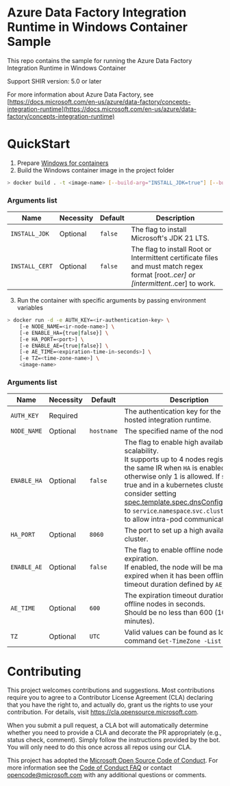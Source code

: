 Azure Data Factory Integration Runtime in Windows Container Sample
=======
This repo contains the sample for running the Azure Data Factory Integration Runtime in Windows Container

Support SHIR version: 5.0 or later

For more information about Azure Data Factory, see [https://docs.microsoft.com/en-us/azure/data-factory/concepts-integration-runtime](https://docs.microsoft.com/en-us/azure/data-factory/concepts-integration-runtime)

# QuickStart
1. Prepare [Windows for containers](https://learn.microsoft.com/en-us/virtualization/windowscontainers/quick-start/set-up-environment?tabs=dockerce)
2. Build the Windows container image in the project folder
```bash
> docker build . -t <image-name> [--build-arg="INSTALL_JDK=true"] [--build-arg="INSTALL_CERT=true"]
```
### __Arguments list__
|Name|Necessity|Default|Description|
|---|---|---|---|
| `INSTALL_JDK` | Optional | `false` | The flag to install Microsoft's JDK 21 LTS. |
| `INSTALL_CERT` | Optional | `false` | The flag to install Root or Intermittent certificate files and must match regex format [root.*.cer] or [intermittent.*.cer] to work. |
3. Run the container with specific arguments by passing environment variables
```bash
> docker run -d -e AUTH_KEY=<ir-authentication-key> \
    [-e NODE_NAME=<ir-node-name>] \
    [-e ENABLE_HA={true|false}] \
    [-e HA_PORT=<port>] \
    [-e ENABLE_AE={true|false}] \
    [-e AE_TIME=<expiration-time-in-seconds>] \
    [-e TZ=<time-zone-name>] \
    <image-name>
```
### __Arguments list__
|Name|Necessity|Default|Description|
|---|---|---|---|
| `AUTH_KEY` | Required | | The authentication key for the self-hosted integration runtime. |
| `NODE_NAME` | Optional | `hostname` | The specified name of the node. |
| `ENABLE_HA` | Optional | `false` | The flag to enable high availability and scalability.<br/> It supports up to 4 nodes registered to the same IR when `HA` is enabled, otherwise only 1 is allowed. If set to true and in a kubernetes cluster - consider setting [spec.template.spec.dnsConfig.searches](https://kubernetes.io/docs/reference/kubernetes-api/workload-resources/pod-v1/#hostname-and-name-resolution) to `service`.`namespace`.`svc.cluster.local` to allow intra-pod communications |
| `HA_PORT` | Optional | `8060` | The port to set up a high availability cluster. |
| `ENABLE_AE` | Optional | `false` | The flag to enable offline nodes auto-expiration.<br/> If enabled, the node will be marked as expired when it has been offline for timeout duration defined by `AE_TIME`. |
| `AE_TIME` | Optional | `600` |  The expiration timeout duration for offline nodes in seconds. <br/>Should be no less than 600 (10 minutes). |
| `TZ` | Optional | `UTC` | Valid values can be found as Id from the command `Get-TimeZone -List` |

# Contributing

This project welcomes contributions and suggestions.  Most contributions require you to agree to a
Contributor License Agreement (CLA) declaring that you have the right to, and actually do, grant us
the rights to use your contribution. For details, visit https://cla.opensource.microsoft.com.

When you submit a pull request, a CLA bot will automatically determine whether you need to provide
a CLA and decorate the PR appropriately (e.g., status check, comment). Simply follow the instructions
provided by the bot. You will only need to do this once across all repos using our CLA.

This project has adopted the [Microsoft Open Source Code of Conduct](https://opensource.microsoft.com/codeofconduct/).
For more information see the [Code of Conduct FAQ](https://opensource.microsoft.com/codeofconduct/faq/) or
contact [opencode@microsoft.com](mailto:opencode@microsoft.com) with any additional questions or comments.
